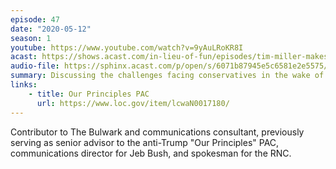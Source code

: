 ```yaml
---
episode: 47
date: "2020-05-12"
season: 1
youtube: https://www.youtube.com/watch?v=9yAuLRoKR8I
acast: https://shows.acast.com/in-lieu-of-fun/episodes/tim-miller-makes-his-debut-on-the-show
audio-file: https://sphinx.acast.com/p/open/s/6071b87945e5c6581e2e5575/e/615238ad6745c100130aeeb3/media.mp3
summary: Discussing the challenges facing conservatives in the wake of Trump
links:
    - title: Our Principles PAC
      url: https://www.loc.gov/item/lcwaN0017180/
---
```

Contributor to The Bulwark and communications consultant, previously serving as senior advisor to the anti-Trump "Our Principles" PAC, communications director for Jeb Bush, and spokesman for the RNC.
